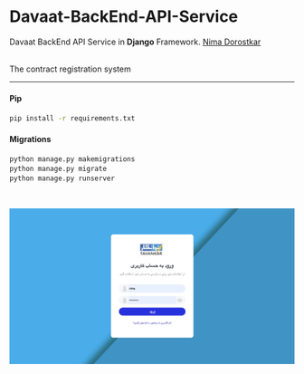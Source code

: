 # Davaat-BackEnd-API-Service

Davaat BackEnd API Service in **Django** Framework. [Nima Dorostkar](https://nimadorostkar.com/)


<br> The contract registration system  <br><hr>

#### Pip
```bash
pip install -r requirements.txt

```

#### Migrations
```bash
python manage.py makemigrations
python manage.py migrate
python manage.py runserver

```


<br>


![example](https://github.com/nimadorostkar/production-management/blob/master/screenshot/Screen%20Shot%201400-05-03%20at%2002.45.02.png)

<br>



